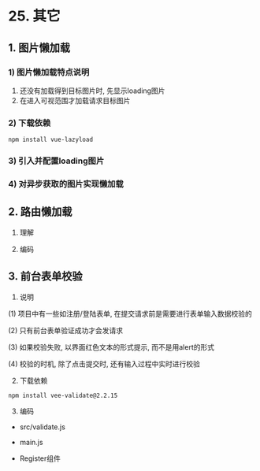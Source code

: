 # 25. 其它

## 1. 图片懒加载
### 1) 图片懒加载特点说明
1. 还没有加载得到目标图片时, 先显示loading图片
2. 在<img>进入可视范围才加载请求目标图片

### 2) 下载依赖
```
npm install vue-lazyload
```

### 3) 引入并配置loading图片



### 4) 对异步获取的图片实现懒加载




## 2. 路由懒加载

1. 理解

2. 编码

## 3. 前台表单校验

1. 说明

(1) 项目中有一些如注册/登陆表单, 在提交请求前是需要进行表单输入数据校验的

(2) 只有前台表单验证成功才会发请求

(3) 如果校验失败, 以界面红色文本的形式提示, 而不是用alert的形式

(4) 校验的时机, 除了点击提交时, 还有输入过程中实时进行校验


2. 下载依赖
```shell
npm install vee-validate@2.2.15
```

3. 编码
- src/validate.js


- main.js


- Register组件





 

 

 

 

 